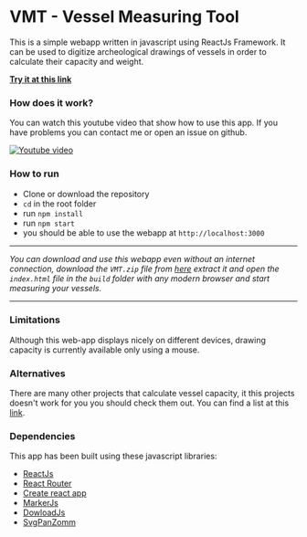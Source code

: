 # VMT - Vessel Measuring Tool
This is a simple webapp written in javascript using ReactJs Framework.
It can be used to digitize archeological drawings of vessels in order to calculate their capacity and weight.

[**Try it at this link**](https://alessandrobattisti.github.io/Vessel-Measuring-Tool/#/)

### How does it work?
You can watch this youtube video that show how to use this app. If you have problems you can contact me or open an issue on github.

[![Youtube video](https://img.youtube.com/vi/fWnz0wIRsFg/0.jpg)](https://www.youtube.com/watch?v=fWnz0wIRsFg)

### How to run
- Clone or download the repository
- `cd` in the root folder
- run `npm install`
- run `npm start`
- you should be able to use the webapp at `http://localhost:3000`

***
*You can download and use this webapp even without an internet connection, download the `VMT.zip` file from [here](https://github.com/alessandrobattisti/Vessel-Measuring-Tool/releases/latest/) extract it and open the `index.html` file in the `build` folder with any modern browser and start measuring your vessels.*
***

### Limitations

Although this web-app displays nicely on different devices, drawing capacity is currently available only using a mouse.

### Alternatives

There are many other projects that calculate vessel capacity, it this projects doesn't work for you you should
check them out. You can find a list at
this [link](https://kotyle.readthedocs.io/en/latest/other.html).

### Dependencies
This app has been built using these javascript libraries:

- [ReactJs](https://reactjs.org/)
- [React Router](https://reacttraining.com/react-router)
- [Create react app](https://github.com/facebook/create-react-app/)
- [MarkerJs](https://maker.js.org)
- [DowloadJs](https://github.com/rndme/download)
- [SvgPanZomm](https://github.com/ariutta/svg-pan-zoom)
